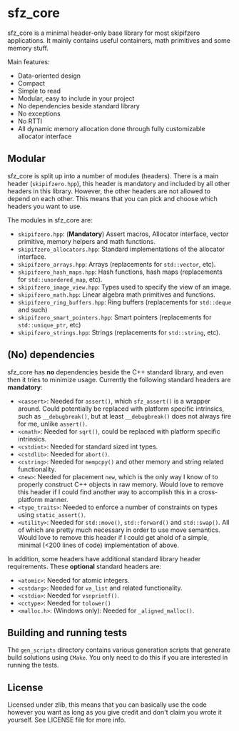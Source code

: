 # sfz_core

sfz_core is a minimal header-only base library for most skipifzero applications. It mainly contains useful containers, math primitives and some memory stuff.

Main features:

* Data-oriented design
* Compact
* Simple to read
* Modular, easy to include in your project
* No dependencies beside standard library
* No exceptions
* No RTTI
* All dynamic memory allocation done through fully customizable allocator interface

## Modular

sfz_core is split up into a number of modules (headers). There is a main header (`skipifzero.hpp`), this header is mandatory and included by all other headers in this library. However, the other headers are not allowed to depend on each other. This means that you can pick and choose which headers you want to use.

The modules in sfz_core are:

* `skipifzero.hpp`: (__Mandatory__) Assert macros, Allocator interface, vector primitive, memory helpers and math functions.
* `skipifzero_allocators.hpp`: Standard implementations of the allocator interface.
* `skipifzero_arrays.hpp`: Arrays (replacements for `std::vector`, etc).
* `skipifzero_hash_maps.hpp`: Hash functions, hash maps (replacements for `std::unordered_map`, etc).
* `skipifzero_image_view.hpp`: Types used to specify the view of an image.
* `skipifzero_math.hpp`: Linear algebra math primitives and functions.
* `skipifzero_ring_buffers.hpp`: Ring buffers (replacements for `std::deque` and such)
* `skipifzero_smart_pointers.hpp`: Smart pointers (replacements for `std::unique_ptr`, etc)
* `skipifzero_strings.hpp`: Strings (replacements for `std::string`, etc).

## (No) dependencies

sfz_core has __no__ dependencies beside the C++ standard library, and even then it tries to minimize usage. Currently the following standard headers are __mandatory__:

* `<cassert>`: Needed for `assert()`, which `sfz_assert()` is a wrapper around. Could potentially be replaced with platform specific intrinsics, such as `__debugbreak()`, but at least `__debugbreak()` does not always fire for me, unlike `assert()`.
* `<cmath>`: Needed for `sqrt()`, could be replaced with platform specific intrinsics.
* `<cstdint>`: Needed for standard sized int types.
* `<cstdlib>`: Needed for `abort()`.
* `<cstring>`: Needed for `mempcpy()` and other memory and string related functionality.
* `<new>`: Needed for placement `new`, which is the only way I know of to properly construct C++ objects in raw memory. Would love to remove this header if I could find another way to accomplish this in a cross-platform manner.
* `<type_traits>`: Needed to enforce a number of constraints on types using `static_assert()`.
* `<utility>`: Needed for `std::move()`, `std::forward()` and `std::swap()`. All of which are pretty much necessary in order to use move semantics. Would love to remove this header if I could get ahold of a simple, minimal (<200 lines of code) implementation of above.

In addition, some headers have additional standard library header requirements. These __optional__ standard headers are:

* `<atomic>`: Needed for atomic integers.
* `<cstdarg>`: Needed for `va_list` and related functionality.
* `<cstdio>`: Needed for `vsnprintf()`.
* `<cctype>`: Needed for `tolower()`
* `<malloc.h>`: (Windows only): Needed for `_aligned_malloc()`.

## Building and running tests

The `gen_scripts` directory contains various generation scripts that generate build solutions using `CMake`. You only need to do this if you are interested in running the tests.

## License

Licensed under zlib, this means that you can basically use the code however you want as long as you give credit and don't claim you wrote it yourself. See LICENSE file for more info.

